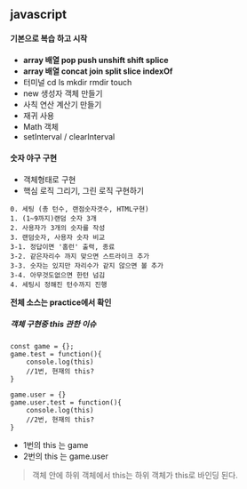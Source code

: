 ## javascript

#### 기본으로 복습 하고 시작

-   **array 배열 pop push unshift shift splice**
-   **array 배열 concat join split slice indexOf**
-   터미널 cd ls mkdir rmdir touch
-   new 생성자 객체 만들기
-   사칙 연산 계산기 만들기
-   재귀 사용
-   Math 객체 
-   setInterval / clearInterval



#### **숫자 야구 구현**

- 객체형태로 구현
- 핵심 로직 그리기, 그린 로직 구현하기

```
0. 세팅 (총 턴수, 랜점숫자갯수, HTML구현)
1. (1~9까지)랜덤 숫자 3개 
2. 사용자가 3개의 숫자를 작성
3. 랜덤숫자, 사용자 숫자 비교
3-1. 정답이면 '홈런' 출력, 종료
3-2. 같은자리수 까지 맞으면 스트라이크 추가
3-3. 숫자는 있지만 자리수가 같지 않으면 볼 추가
3-4. 아무것도없으면 한턴 넘김
4. 세팅시 정해진 턴수까지 진행
```

**전체 소스는 practice에서 확인**



##### 객체 구현중 this 관한 이슈

```
const game = {};
game.test = function(){
	console.log(this)
	//1번, 현재의 this?
}

game.user = {}
game.user.test = function(){
	console.log(this)
	//2번, 현재의 this?
}
```

- 1번의 this 는 game 
- 2번의 this 는 game.user 

> 객체 안에 하위 객체에서 this는 하위 객체가 this로 바인딩 된다.
